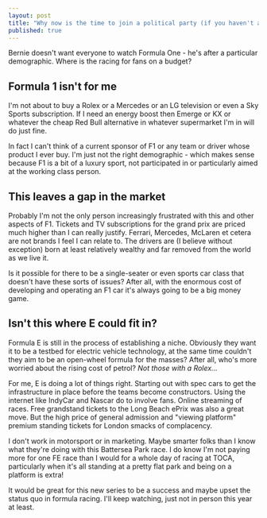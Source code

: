 ```yaml
---
layout: post
title: "Why now is the time to join a political party (if you haven't already)"
published: true
---
```


Bernie doesn't want everyone to watch Formula One - he's after a particular demographic. Where is the racing for fans on a budget?

## Formula 1 isn't for me

I'm not about to buy a Rolex or a Mercedes or an LG television or even a Sky Sports subscription. If I need an energy boost then Emerge or KX or whatever the cheap Red Bull alternative in whatever supermarket I'm in will do just fine.

In fact I can't think of a current sponsor of F1 or any team or driver whose product I ever buy. I'm just not the right demographic - which makes sense because F1 is a bit of a luxury sport, not participated in or particularly aimed at the working class person.

## This leaves a gap in the market

Probably I'm not the only person increasingly frustrated with this and other aspects of F1. Tickets and TV subscriptions for the grand prix are priced much higher than I can really justify. Ferrari, Mercedes, McLaren et cetera are not brands I feel I can relate to. The drivers are (I believe without exception) born at least relatively wealthy and far removed from the world as we live it.

Is it possible for there to be a single-seater or even sports car class that doesn't have these sorts of issues? After all, with the enormous cost of developing and operating an F1 car it's always going to be a big money game.

##  Isn't this where E could fit in?

Formula E is still in the process of establishing a niche. Obviously they want it to be a testbed for electric vehicle technology, at the same time couldn't they aim to be an open-wheel formula for the masses? After all, who's more worried about the rising cost of petrol? *Not those with a Rolex...*

For me, E is doing a lot of things right. Starting out with spec cars to get the infrastructure in place before the teams become constructors. Using the internet like IndyCar and Nascar do to involve fans. Online streaming of races. Free grandstand tickets to the Long Beach ePrix was also a great move. But the high price of general admission and "viewing platform" premium standing tickets for London smacks of complacency.

I don't work in motorsport or in marketing. Maybe smarter folks than I know what they're doing with this Battersea Park race. I do know I'm not paying more for one FE race than I would for a whole day of racing at TOCA, particularly when it's all standing at a pretty flat park and being on a platform is extra!

It would be great for this new series to be a success and maybe upset the status quo in formula racing. I'll keep watching, just not in person this year at least.